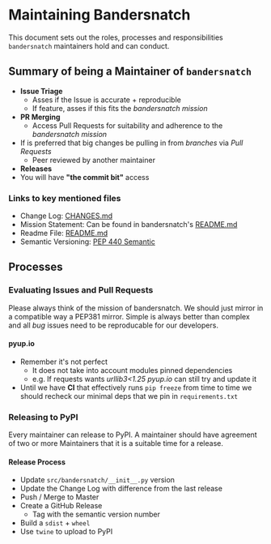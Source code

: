 # Maintaining Bandersnatch

This document sets out the roles, processes and responsibilities `bandersnatch`
maintainers hold and can conduct.

## Summary of being a Maintainer of `bandersnatch`

- **Issue Triage**
  - Asses if the Issue is accurate + reproducible
  - If feature, asses if this fits the *bandersnatch mission*
- **PR Merging**
  - Access Pull Requests for suitability and adherence to the *bandersnatch mission*
- If is preferred that big changes be pulling in from *branches* via *Pull Requests*
  - Peer reviewed by another maintainer
- **Releases**
- You will have **"the commit bit"** access

### Links to key mentioned files

- Change Log: [CHANGES.md](https://github.com/pypa/bandersnatch/blob/master/CHANGES.md)
- Mission Statement: Can be found in bandersnatch's [README.md](https://github.com/pypa/bandersnatch/blob/master/README.md)
- Readme File: [README.md](https://github.com/pypa/bandersnatch/blob/master/README.md)
- Semantic Versioning: [PEP 440 Semantic](https://www.python.org/dev/peps/pep-0440/#semantic-versioning)

## Processes

### Evaluating Issues and Pull Requests

Please always think of the mission of bandersnatch. We should just mirror in a
compatible way a PEP381 mirror. Simple is always better than complex and all *bug*
issues need to be reproducable for our developers.

#### pyup.io
- Remember it's not perfect
  - It does not take into account modules pinned dependencies
  - e.g. If requests wants *urllib3<1.25* *pyup.io* can still try and update it
- Until we have **CI** that effectively runs `pip freeze` from time to time we
  should recheck our minimal deps that we pin in `requirements.txt`

### Releasing to PyPI
Every maintainer can release to PyPI. A maintainer should have agreement of
two or more Maintainers that it is a suitable time for a release.

#### Release Process

- Update `src/bandersnatch/__init__.py` version
- Update the Change Log with difference from the last release
- Push / Merge to Master
- Create a GitHub Release
  - Tag with the semantic version number
- Build a `sdist` + `wheel`
- Use `twine` to upload to PyPI
